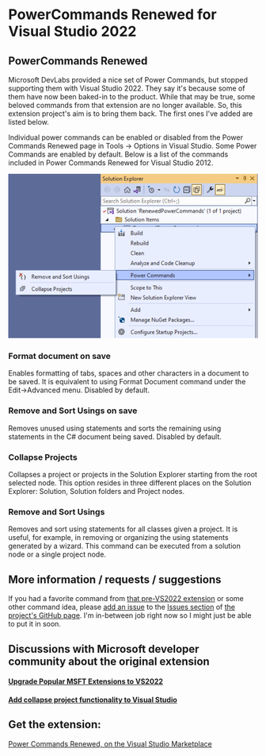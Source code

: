 # PowerCommands Renewed for Visual Studio 2022

## PowerCommands Renewed
Microsoft DevLabs provided a nice set of Power Commands, but stopped supporting them with Visual Studio 2022.
They say it's because some of them have now been baked-in to the product. While that may be true, some beloved
commands from that extension are no longer available. So, this extension project's aim is to bring them back.
The first ones I've added are listed below.

Individual power commands can be enabled or disabled from the Power Commands Renewed page in
Tools -> Options in Visual Studio. Some Power Commands are enabled by default. Below is a list of the
commands included in Power Commands Renewed for Visual Studio 2012. 

![](source/Resources/RenewedPowerCommandsPreview.png)

### Format document on save 
Enables formatting of tabs, spaces and other characters in a document to be saved. It is equivalent to using
Format Document command under the Edit->Advanced menu. Disabled by default.

### Remove and Sort Usings on save 
Removes unused using statements and sorts the remaining using statements in the C# document being saved.
Disabled by default. 

### Collapse Projects
Collapses a project or projects in the Solution Explorer starting from the root selected node. This option
resides in three different places on the Solution Explorer: Solution, Solution folders and Project nodes.

### Remove and Sort Usings
Removes and sort using statements for all classes given a project. It is useful, for example, in removing or
organizing the using statements generated by a wizard. This command can be executed from a solution node or a
single project node.

## More information / requests / suggestions
If you had a favorite command from
[that pre-VS2022 extension](https://marketplace.visualstudio.com/items?itemName=VisualStudioPlatformTeam.PowerCommandsforVisualStudio)
or some other command idea, please
[add an issue](https://github.com/JohnTasler/RenewedPowerCommands/issues/new/choose) to the
[Issues section](https://github.com/JohnTasler/RenewedPowerCommands/issues) of
[the project's GitHub page](https://github.com/JohnTasler/RenewedPowerCommands). I'm in-between job right now
so I might just be able to put it in soon.

## Discussions with Microsoft developer community about the original extension

#### [Upgrade Popular MSFT Extensions to VS2022](https://developercommunity.visualstudio.com/t/Upgrade-Popular-MSFT-Extensions-to-VS202/1500844)

#### [Add collapse project functionality to Visual Studio](https://developercommunity.visualstudio.com/t/Add-collapse-project-functionality-to-Vi/10278435)

## Get the extension:
[Power Commands Renewed, on the Visual Studio Marketplace](https://marketplace.visualstudio.com/items?itemName=JohnTasler.RenewedPowerCommands)
